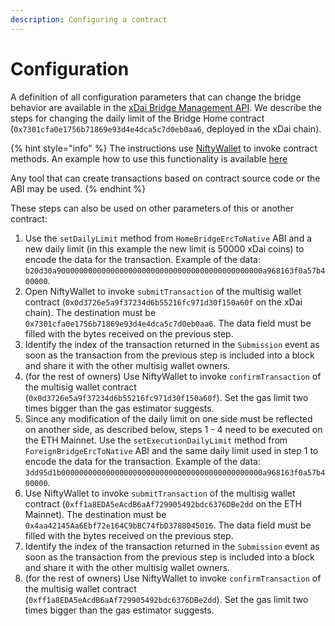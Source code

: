 ```yaml
---
description: Configuring a contract
---
```


# Configuration

A definition of all configuration parameters that can change the bridge behavior are available in the [xDai Bridge Management API](xdai-bridge-management-api.md). We describe the steps for changing the daily limit of the Bridge Home contract \(`0x7301cfa0e1756b71869e93d4e4dca5c7d0eb0aa6`, deployed in the xDai chain\). 

{% hint style="info" %}
The instructions use [NiftyWallet](https://chrome.google.com/webstore/detail/nifty-wallet/jbdaocneiiinmjbjlgalhcelgbejmnid) to invoke contract methods. An example how to use this functionality is available [here](https://medium.com/poa-network/nifty-wallet-now-supports-interactions-with-smart-contracts-5e8c43c19e3a)

Any tool that can create transactions based on contract source code or the ABI may be used.
{% endhint %}

These steps can also be used on other parameters of this or another contract:

1. Use the `setDailyLimit` method from `HomeBridgeErcToNative` ABI and a new daily limit \(in this example the new limit is 50000 xDai coins\) to encode the data for the transaction. Example of the data: `b20d30a9000000000000000000000000000000000000000000000a968163f0a57b400000`.
2. Open NiftyWallet to invoke `submitTransaction` of the multisig wallet contract \(`0x0d3726e5a9f37234d6b55216fc971d30f150a60f` on the xDai chain\). The destination must be `0x7301cfa0e1756b71869e93d4e4dca5c7d0eb0aa6`. The data field must be filled with the bytes received on the previous step. 
3. Identify the index of the transaction returned in the `Submission` event as soon as the transaction from the previous step is included into a block and share it with the other multisig wallet owners.
4. \(for the rest of owners\) Use NiftyWallet to invoke `confirmTransaction` of the multisig wallet contract \(`0x0d3726e5a9f37234d6b55216fc971d30f150a60f`\). Set the gas limit two times bigger than the gas estimator suggests.
5. Since any modification of the daily limit on one side must be reflected on another side,  as described below, steps 1 - 4 need to be executed on the ETH Mainnet. Use the `setExecutionDailyLimit` method from `ForeignBridgeErcToNative` ABI and the same daily limit used in step 1 to encode the data for the transaction. Example of the data: `3dd95d1b000000000000000000000000000000000000000000000a968163f0a57b400000`.
6. Use NiftyWallet to invoke `submitTransaction` of the multisig wallet contract \(`0xff1a8EDA5eAcdB6aAf729905492bdc6376DBe2dd` on the ETH Mainnet\). The destination must be `0x4aa42145Aa6Ebf72e164C9bBC74fbD3788045016`. The data field must be filled with the bytes received on the previous step. 
7. Identify the index of the transaction returned in the `Submission` event as soon as the transaction from the previous step is included into a block and share it with the other multisig wallet owners.
8. \(for the rest of owners\) Use NiftyWallet to invoke `confirmTransaction` of the multisig wallet contract \(`0xff1a8EDA5eAcdB6aAf729905492bdc6376DBe2dd`\). Set the gas limit two times bigger than the gas estimator suggests.

